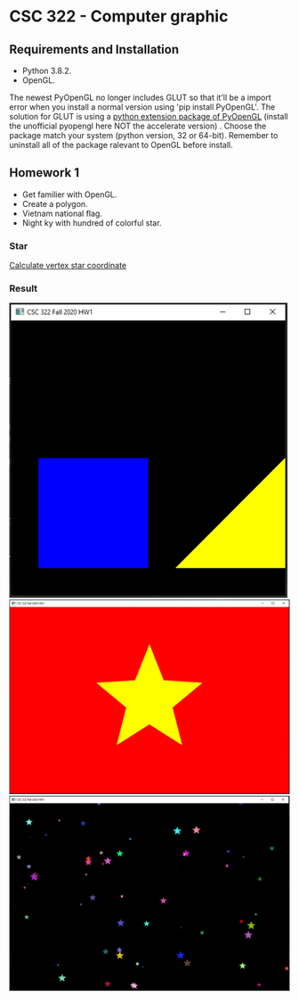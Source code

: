 # CSC 322 - Computer graphic

## Requirements and Installation
- Python 3.8.2.
- OpenGL.

The newest PyOpenGL no longer includes GLUT so that it'll be a import error when you install a normal version using 'pip install PyOpenGL'. The solution for GLUT is using a [python extension package of PyOpenGL](https://www.lfd.uci.edu/~gohlke/pythonlibs/#pyopengl) (install the unofficial pyopengl here NOT the accelerate version) . Choose the package match your system (python version, 32 or 64-bit). Remember to uninstall all of the package ralevant to OpenGL before install.

## Homework 1 

- Get familier with OpenGL.
- Create a polygon.
- Vietnam national flag.
- Night ky with hundred of colorful star.

### Star 

[Calculate vertex star coordinate](https://www.101computing.net/pentagram-challenge/pentagram-coordinates/)

### Result

<img src="images/exampleCode.PNG?raw=true" alt="example_output" width="500"/>
<img src="images/VNflag.PNG?raw=true" alt="example_output" width="1200"/>
<img src="images/sky.PNG?raw=true" alt="example_output" width="1200"/>
